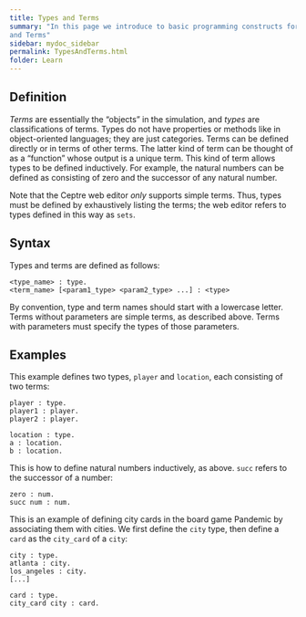 ```yaml
---
title: Types and Terms
summary: "In this page we introduce to basic programming constructs for ceptre language - Types 
and Terms"
sidebar: mydoc_sidebar
permalink: TypesAndTerms.html
folder: Learn
---
```


## Definition
*Terms* are essentially the “objects” in the simulation, and *types* are classifications of terms. 
Types do not have properties or methods like in object-oriented languages; they are just categories.
Terms can be defined directly or in terms of other terms. The latter kind of term can be thought of 
as a “function” whose output is a unique term. This kind of term allows types to be defined 
inductively. For example, the natural numbers can be defined as consisting of zero and the successor 
of any natural number.

Note that the Ceptre web editor *only* supports simple terms. Thus, types must be defined by 
exhaustively listing the terms; the web editor refers to types defined in this way as `sets`.

## Syntax
Types and terms are defined as follows:
```
<type_name> : type.
<term_name> [<param1_type> <param2_type> ...] : <type>
```
By convention, type and term names should start with a lowercase letter. Terms without parameters 
are simple terms, as described above. Terms with parameters must specify the types of those parameters.


## Examples
This example defines two types, `player` and `location`, each consisting of two terms:
```
player : type.
player1 : player.
player2 : player.

location : type.
a : location.
b : location.
```

This is how to define natural numbers inductively, as above. `succ` refers to the successor of a number:
```
zero : num.
succ num : num.
```

This is an example of defining city cards in the board game Pandemic by associating them with 
cities. We first define the `city` type, then define a `card` as the `city_card` of a `city`:
```
city : type.
atlanta : city.
los_angeles : city.
[...]

card : type.
city_card city : card.
```
